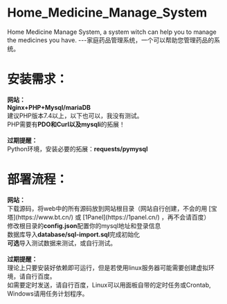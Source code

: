 # Home_Medicine_Manage_System
Home Medicine Manage System, a system witch can help you to manage the medicines you have. ---家庭药品管理系统，一个可以帮助您管理药品的系统。


<h1>安装需求：</h1>    
<strong>网站：</strong><br>
<strong>Nginx+PHP+Mysql/mariaDB</strong> <br> 
建议PHP版本7.4以上，以下也可以，我没有测试。<br> 
PHP需要有<strong>PDO和Curl以及mysqli</strong>的拓展！<br> 
<br>
<strong>过期提醒：</strong><br>
Python环境，安装必要的拓展：<strong>requests/pymysql</strong><br> 


<h1>部署流程：</h1>    
<strong>网站：</strong><br>
下载源码，将web中的所有源码放到网站根目录（网站自行创建，不会的用 [宝塔](https://www.bt.cn/) 或 [1Panel](https://1panel.cn/) ，再不会请百度）<br> 
修改根目录的<strong>config.json</strong>配置你的mysql地址和登录信息<br> 
数据库导入<strong>database/sql-import.sql</strong>完成初始化<br> 
<strong>可选</strong>导入测试数据来测试，或自行测试。<br>
<br>
<strong>过期提醒：</strong><br>
理论上只要安装好依赖即可运行，但是若使用linux服务器可能需要创建虚拟环境，请自行百度。<br>
如需要定时发送，请自行百度，Linux可以用面板自带的定时任务或Crontab, Windows请用任务计划程序。
